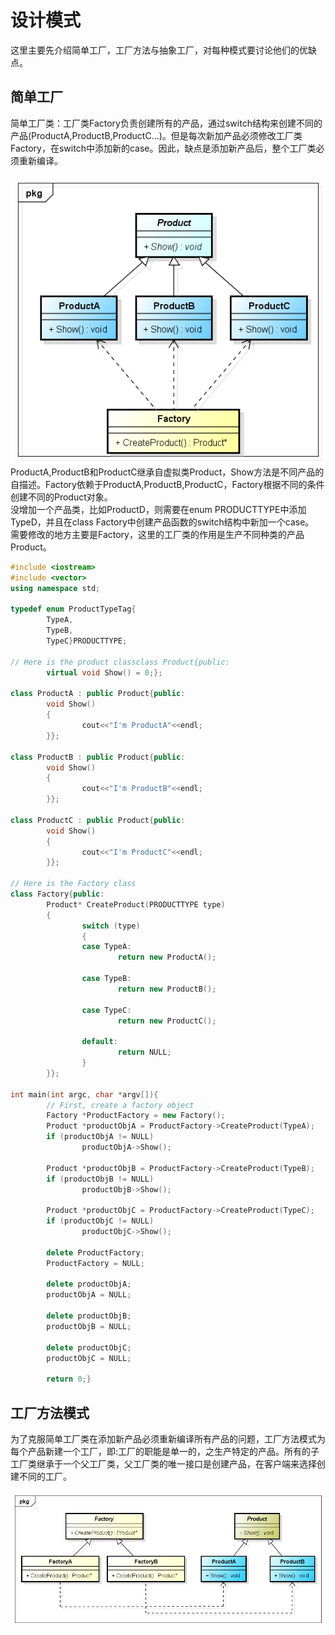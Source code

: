 # 设计模式

这里主要先介绍简单工厂，工厂方法与抽象工厂，对每种模式要讨论他们的优缺点。

## 简单工厂

简单工厂类：工厂类Factory负责创建所有的产品，通过switch结构来创建不同的产品\(ProductA,ProductB,ProductC...\)。但是每次新加产品必须修改工厂类Factory，在switch中添加新的case。因此，缺点是添加新产品后，整个工厂类必须重新编译。

![](/assets/Simple_Factory.png)  
ProductA,ProductB和ProductC继承自虚拟类Product，Show方法是不同产品的自描述。Factory依赖于ProductA,ProductB,ProductC，Factory根据不同的条件创建不同的Product对象。  
没增加一个产品类，比如ProductD，则需要在enum PRODUCTTYPE中添加TypeD，并且在class Factory中创建产品函数的switch结构中新加一个case。  
需要修改的地方主要是Factory，这里的工厂类的作用是生产不同种类的产品Product。

```cpp
#include <iostream>
#include <vector>
using namespace std;

typedef enum ProductTypeTag{
        TypeA,
        TypeB,
        TypeC}PRODUCTTYPE;

// Here is the product classclass Product{public:
        virtual void Show() = 0;};

class ProductA : public Product{public:
        void Show()
        {
                cout<<"I'm ProductA"<<endl;
        }};

class ProductB : public Product{public:
        void Show()
        {
                cout<<"I'm ProductB"<<endl;
        }};

class ProductC : public Product{public:
        void Show()
        {
                cout<<"I'm ProductC"<<endl;
        }};

// Here is the Factory class
class Factory{public:
        Product* CreateProduct(PRODUCTTYPE type)
        {
                switch (type)
                {
                case TypeA:
                        return new ProductA();

                case TypeB:
                        return new ProductB();

                case TypeC:
                        return new ProductC();

                default:
                        return NULL;
                }
        }};

int main(int argc, char *argv[]){
        // First, create a factory object
        Factory *ProductFactory = new Factory();
        Product *productObjA = ProductFactory->CreateProduct(TypeA);
        if (productObjA != NULL)
                productObjA->Show();

        Product *productObjB = ProductFactory->CreateProduct(TypeB);
        if (productObjB != NULL)
                productObjB->Show();

        Product *productObjC = ProductFactory->CreateProduct(TypeC);
        if (productObjC != NULL)
                productObjC->Show();

        delete ProductFactory;
        ProductFactory = NULL;

        delete productObjA;
        productObjA = NULL;

        delete productObjB;
        productObjB = NULL;       

        delete productObjC;
        productObjC = NULL;

        return 0;}
```

## 工厂方法模式

为了克服简单工厂类在添加新产品必须重新编译所有产品的问题，工厂方法模式为每个产品新建一个工厂，即:工厂的职能是单一的，之生产特定的产品。所有的子工厂类继承于一个父工厂类，父工厂类的唯一接口是创建产品，在客户端来选择创建不同的工厂。  

![](/assets/Factory_method.png)  




